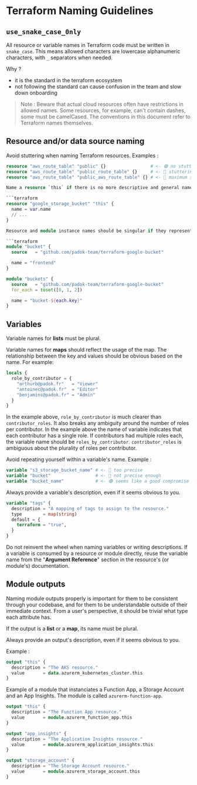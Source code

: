 # Terraform Naming Guidelines

## `use_snake_case_0nly`

All resource or variable names in Terraform code must be written in `snake_case`.
This means allowed characters are lowercase alphanumeric characters, with `_`
separators when needed.

Why ?

- it is the standard in the terraform ecosystem
- not following the standard can cause confusion in the team and slow down
  onboarding

> Note : Beware that actual cloud resources often have restrictions in allowed
> names. Some resources, for example, can't contain dashes, some must be
> camelCased. The conventions in this document refer to Terraform names
> themselves.


## Resource and/or data source naming

Avoid stuttering when naming Terraform resources. Examples :

```terraform
resource "aws_route_table" "public" {}                 # <- 🟢 no stuttering
resource "aws_route_table" "public_route_table" {}     # <- 🔴 stuttering
resource "aws_route_table" "public_aws_route_table" {} # <- 🔴 maximum stuttering

Name a resource `this` if there is no more descriptive and general name available, or if the resource is part of a module that creates a single resource of this type. For example, in a `terraform-google-bucket` module :

```terraform
resource "google_storage_bucket" "this" {
  name = var.name
  // ...
}

Resource and module instance names should be singular if they represent only one instance and should be plural in the case you loop over them with `for_each` or `for`.

```terraform
module "bucket" {
  source   = "github.com/padok-team/terraform-google-bucket"

  name = "frontend"
}
```

```terraform
module "buckets" {
  source   = "github.com/padok-team/terraform-google-bucket"
  for_each = toset([0, 1, 2])

  name = "bucket-${each.key}"
}
```

## Variables

Variable names for **lists** must be plural.

Variable names for **maps** should reflect the usage of the map.
The relationship between the key and values should be obvious based on the name. For example:

```terraform
locals {
  role_by_contributor = {
    "arthurb@padok.fr"   = "Viewer"
    "antoinec@padok.fr"  = "Editor"
    "benjamins@padok.fr" = "Admin"
  }
}
```

In the example above, `role_by_contributor` is much clearer than `contributor_roles`. It also breaks any ambiguity around the number of roles per contributor. In the example above the name of variable indicates that each contributor has a single role. If contributors had multiple roles each, the variable name should be `roles_by_contributor`. `contributor_roles` is ambiguous about the plurality of roles per contributor.

Avoid repeating yourself within a variable's name. Example :

```terraform
variable "s3_storage_bucket_name" # <- 🔴 too precise
variable "bucket"                 # <- 🔴 not precise enough
variable "bucket_name"            # <- 🟢 seems like a good compromise
```

Always provide a variable's description, even if it seems obvious to you.

```terraform
variable "tags" {
  description = "A mapping of tags to assign to the resource."
  type        = map(string)
  default = {
    terraform = "true",
  }
}
```

Do not reinvent the wheel when naming variables or writing descriptions. If a
variable is consumed by a resource or module directly, reuse the variable
name from the "**Argument Reference**" section in the resource's (or module's)
documentation.

## Module outputs

Naming module outputs properly is important for them to be consistent through
your codebase, and for them to be understandable outside of their immediate
context. From a user's perspective, it should be trivial what type each
attribute has.

If the output is a **list** or a **map**, its name must be plural.

Always provide an output's description, even if it seems obvious to you.

Example :

```terraform
output "this" {
  description = "The AKS resource."
  value       = data.azurerm_kubernetes_cluster.this
}
```

Example of a module that instanciates a Function App, a Storage Account and an
App Insights. The module is called `azurerm-function-app`.

```terraform
output "this" {
  description = "The Function App resource."
  value       = module.azurerm_function_app.this
}

output "app_insights" {
  description = "The Application Insights resource."
  value       = module.azurerm_application_insights.this
}

output "storage_account" {
  description = "The Storage Account resource."
  value       = module.azurerm_storage_account.this
}
```
